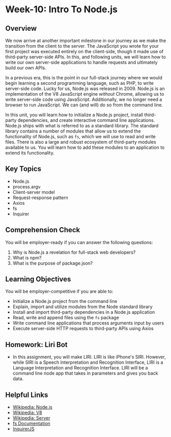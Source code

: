 # Week-10: Intro To Node.js

## Overview
We now arrive at another important milestone in our journey as we make the transition from the client to the server. The JavaScript you wrote for your first project was executed entirely on the client-side, though it made use of third-party server-side APIs. In this, and following units, we will learn how to write our own server-side applications to handle requests and ultimately build our own APIs.

In a previous era, this is the point in our full-stack journey where we would begin learning a second programming language, such as PHP, to write server-side code. Lucky for us, Node.js was released in 2009. Node.js is an implementation of the V8 JavaScript engine _without_ Chrome, allowing us to write server-side code using JavaScript. Additionally, we no longer need a browser to run JavaScript. We can (and will) do so from the command line. 

In this unit, you will learn how to initialize a Node.js project, install third-party dependencies, and create interactive command line applications. Node.js ships with what is referred to as a standard library. The standard library contains a number of modules that allow us to extend the functionality of Node.js, such as `fs`, which we will use to read and write files. There is also a large and robust ecosystem of third-party modules available to us. You will learn how to add these modules to an application to extend its functionality. 

## Key Topics
* Node.js
* process.argv
* Client-server model
* Request-response pattern
* Axios
* fs
* Inquirer

## Comprehension Check
You will be employer-ready if you can answer the following questions:
1. Why is Node.js a revelation for full-stack web developers? 
2. What is npm? 
3. What is the purpose of package.json?

## Learning Objectives
You will be employer-competitive if you are able to:
* Initialize a Node.js project from the command line
* Explain, import and utilize modules from the Node standard library
* Install and import third-party dependencies in a Node.js application
* Read, write and append files using the `fs` package
* Write command line applications that process arguments input by users
* Execute server-side HTTP requests to third-party APIs using Axios

## Homework: Liri Bot
* In this assignment, you will make LIRI. LIRI is like iPhone's SIRI. However, while SIRI is a Speech Interpretation and Recognition Interface, LIRI is a Language Interpretation and Recognition Interface. LIRI will be a command line node app that takes in parameters and gives you back data.

## Helpful Links
* [Wikipedia: Node.js](https://en.wikipedia.org/wiki/Node.js)
* [Wikipedia: V8](https://en.wikipedia.org/wiki/Chrome_V8)
* [Wikipedia: Server](https://en.wikipedia.org/wiki/Server_(computing))
* [fs Documentation](https://node.readthedocs.io/en/latest/api/fs/)
* [InquirerJS](https://www.npmjs.com/package/inquirer/v/0.2.3)
